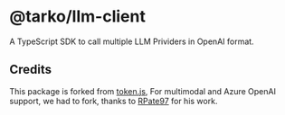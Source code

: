 # @tarko/llm-client

A TypeScript SDK to call multiple LLM Prividers in OpenAI format.

## Credits

This package is forked from [token.js](https://github.com/token-js/token.js), For multimodal and Azure OpenAI support, we had to fork, thanks to [RPate97](https://github.com/RPate97) for his work.
